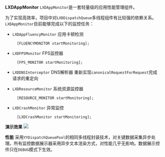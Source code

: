 **LXDAppMonitor**
`LXDAppMonitor`是一套轻量级的应用性能管理组件。

为了实现高效率，项目中对`LXDDispatchQueue`多线程组件有比较强的依赖关系。`LXDAppMonitor`目前能够完成以下的监控任务：

- `LXDAppFluencyMonitor` 应用卡顿检测

		[FLUENCYMONITOR startMonitoring];
- `LXDFPSMonitor` FPS监控器

		[FPS_MONITOR startMonitoring];
- `LXDDNSInterceptor` DNS解析器
	 重新实现`canonicalRequestForRequest`完成请求的重定向
- `LXDResourceMonitor` 系统资源监控器

		[RESOURCE_MONITOR startMonitoring];
		
- `LXDCrashMonitor` 异常监控

		[LXDCrashMonitor startMonitoring];

**演示效果**
![](http://upload-images.jianshu.io/upload_images/783864-3adef6f9d8cabc88.gif?imageMogr2/auto-orient/strip)

**性能**
采用`YYDispatchQueuePool`的相同多线程封装技术，对关键数据采集异步处理。所有监控数据展示器采用异步文本渲染方式，对性能几乎无影响。数据展示控件只在`DEBUG`模式下生效。

